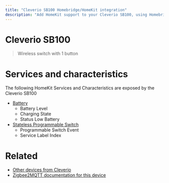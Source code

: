 ```yaml
---
title: "Cleverio SB100 Homebridge/HomeKit integration"
description: "Add HomeKit support to your Cleverio SB100, using Homebridge, Zigbee2MQTT and homebridge-z2m."
---
```

<!---
This file has been GENERATED using src/docgen/docgen.ts
DO NOT EDIT THIS FILE MANUALLY!
-->
# Cleverio SB100
> Wireless switch with 1 button


# Services and characteristics
The following HomeKit Services and Characteristics are exposed by
the Cleverio SB100

* [Battery](../../battery.md)
  * Battery Level
  * Charging State
  * Status Low Battery
* [Stateless Programmable Switch](../../action.md)
  * Programmable Switch Event
  * Service Label Index


# Related
* [Other devices from Cleverio](../index.md#cleverio)
* [Zigbee2MQTT documentation for this device](https://www.zigbee2mqtt.io/devices/SB100.html)